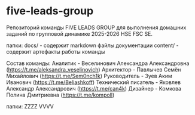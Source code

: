 # five-leads-group
Репозиторий команды FIVE LEADS GROUP для выполнения домашних заданий по групповой динамике 2025-2026 HSE FSC SE.

папки:
docs/ - содержит markdown файлы документации 
content/ - содержит артефакты работы команды


Состав команды: 
Аналитик - Веселинович Александра Александровна (https://t.me/aleksandra_veselinovich)
Архитектор - Павлычев Семён Михайлович (https://t.me/Sem0nch1k)
Руководитель - Зуев Аким Иванович (https://t.me/Beliashkoff)
Технический писатель - Яковлев Александр Александрович (https://t.me/can4k)
Дизайнер - Комкова Полина Дмитриевна (https://t.me/kompoll)

папки:
ZZZZ
VVVV